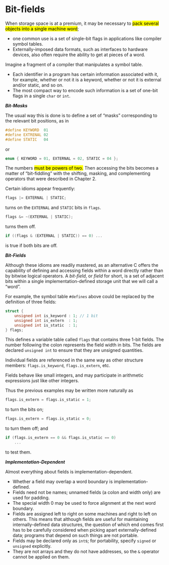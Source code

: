 # Bit-fields

When storage space is at a premium, it may be necessary to <mark>pack several objects into a single machine word</mark>;

<div class="alert-example">

- one common use is a set of single-bit flags in applications like compiler symbol tables.
- Externally-imposed data formats, such as interfaces to hardware devices, also often require the ability to get at pieces of a word.

Imagine a fragment of a compiler that manipulates a symbol table.

- Each identifier in a program has certain information associated with it, for example, whether or not it is a keyword, whether or not it is external and/or static, and so on.
- The most compact way to encode such information is a set of one-bit flags in a single `char` or `int`.

</div>

***Bit-Masks***

The usual way this is done is to define a set of “masks” corresponding to the relevant bit positions, as in

```c
#define KEYWORD  01
#define EXTRENAL 02
#define STATIC   04
```

or

```c
enum { KEYWORD = 01, EXTERNAL = 02, STATIC = 04 };
```

The numbers <mark>must be powers of two.</mark> Then accessing the bits becomes a matter of “bit-fiddling” with the shifting, masking, and complementing operators that were described in Chapter 2.

Certain idioms appear frequently:

<div class="alert-example">

```c
flags |= EXTERNAL | STATIC;
```

turns on the `EXTERNAL` and `STATIC` bits in `flags`.

</div>

<div class="alert-example">

```c
flags &= ~(EXTERNAL | STATIC);
```

turns them off.

</div>

<div class="alert-example">

```c
if ((flags & (EXTERNAL | STATIC)) == 0) ...
```

is true if both bits are off.

</div>

***Bit-Fields***

Although these idioms are readily mastered, as an alternative C offers the capability of defining and accessing fields within a word directly rather than by bitwise logical operators. A *bit-field*, or *field* for short, is a set of adjacent bits within a single implementation-defined storage unit that we will call a “word”.

<div class="alert-example">

For example, the symbol table `#defines` above could be replaced by the definition of three fields:

```c
struct {
    unsigned int is_keyword : 1; // 1 bit
    unsigned int is_extern  : 1;
    unsigned int is_static  : 1;
} flags;
```

This defines a variable table called `flags` that contains three 1-bit fields. The number following the colon represents the field width in bits. The fields are declared `unsigned int` to ensure that they are unsigned quantities.

Individual fields are referenced in the same way as other structure members: `flags.is_keyword`, `flags.is_extern`, etc.

</div>

Fields behave like small integers, and may participate in arithmetic expressions just like other integers.

<div class="alert-example">

Thus the previous examples may be written more naturally as

```c
flags.is_extern = flags.is_static = 1;
```

to turn the bits on;

```c
flags.is_extern = flags.is_static = 0;
```

to turn them off; and

```c
if (flags.is_extern == 0 && flags.is_static == 0)
    ...
```

to test them.

</div>

***Implementation-Dependent***

Almost everything about fields is implementation-dependent.

- Whether a field may overlap a word boundary is implementation-defined.
- Fields need not be names; unnamed fields (a colon and width only) are used for padding.
- The special width 0 may be used to force alignment at the next word boundary.
- Fields are assigned left to right on some machines and right to left on others. This means that although fields are useful for maintaining internally-defined data structures, the question of which end comes first has to be carefully considered when picking apart externally-defined data; programs that depend on such things are not portable.
- Fields may be declared only as `int`s; for portability, specify `signed` or `unsigned` explicitly.
- They are not arrays and they do not have addresses, so the `&` operator cannot be applied on them.
